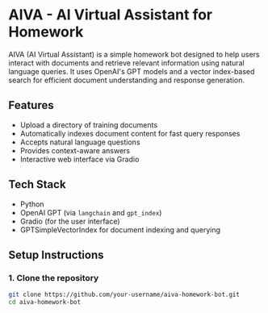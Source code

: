 # AIVA - AI Virtual Assistant for Homework

AIVA (AI Virtual Assistant) is a simple homework bot designed to help users interact with documents and retrieve relevant information using natural language queries. It uses OpenAI's GPT models and a vector index-based search for efficient document understanding and response generation.

## Features

- Upload a directory of training documents
- Automatically indexes document content for fast query responses
- Accepts natural language questions
- Provides context-aware answers
- Interactive web interface via Gradio

## Tech Stack

- Python
- OpenAI GPT (via `langchain` and `gpt_index`)
- Gradio (for the user interface)
- GPTSimpleVectorIndex for document indexing and querying

## Setup Instructions

### 1. Clone the repository

```bash
git clone https://github.com/your-username/aiva-homework-bot.git
cd aiva-homework-bot
